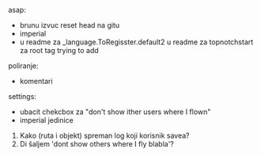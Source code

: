 asap:
- brunu izvuc reset head na gitu
- imperial
- u readme za _language.ToRegisster.default2
u readme za topnotchstart
za root tag trying to add

poliranje: 
- komentari

settings: 
- ubacit chekcbox za "don't show ither users where I flown"
- imperial jedinice

1. Kako (ruta i objekt) spreman log koji korisnik savea?
2. Di šaljem 'dont show others where I fly blabla'?